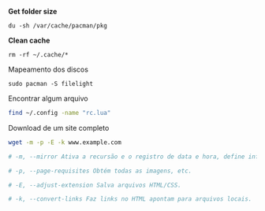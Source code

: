 **Get folder size**
```shell
du -sh /var/cache/pacman/pkg
```

**Clean cache**
```shell
rm -rf ~/.cache/*
```

Mapeamento dos discos
```shell
sudo pacman -S filelight
```

Encontrar algum arquivo
```bash
find ~/.config -name "rc.lua"
```

Download de um site completo
```bash
wget -m -p -E -k www.example.com

# -m, --mirror Ativa a recursão e o registro de data e hora, define infinita profundidade de recursão e mantém listas de diretórios FTP.

# -p, --page-requisites Obtém todas as imagens, etc.

# -E, --adjust-extension Salva arquivos HTML/CSS.

# -k, --convert-links Faz links no HTML apontam para arquivos locais.
```